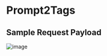 # Prompt2Tags

## Sample Request Payload
![image](https://github.com/user-attachments/assets/b308992b-46bc-4c27-862f-9e1e7996f496)
